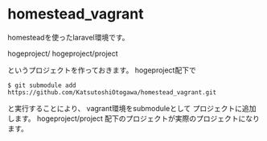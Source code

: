 # homestead_vagrant
homesteadを使ったlaravel環境です。

hogeproject/
hogeproject/project

というプロジェクトを作っておきます。
hogeproject配下で
```
$ git submodule add https://github.com/KatsutoshiOtogawa/homestead_vagrant.git
```

と実行することにより、
vagrant環境をsubmoduleとして
プロジェクトに追加します。
hogeproject/project
配下のプロジェクトが実際のプロジェクトになります。

